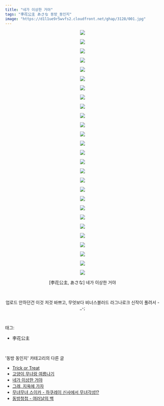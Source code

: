 ```yaml
---
title: "네가 이상한 거야"
tags: "李花公主 あさな 동방_동인지"
image: "https://d1l1ue9r5wvfs2.cloudfront.net/ghap/3128/001.jpg"
---
```

<div class="article">
<p style="text-align: center; clear: none; float: none;"><img src="{{ site.imgserver9 }}/ghap/3128/001.jpg"/></p>
<p style="text-align: center; clear: none; float: none;"><img src="{{ site.imgserver9 }}/ghap/3128/002.jpg"/></p>
<p style="text-align: center; clear: none; float: none;"><img src="{{ site.imgserver9 }}/ghap/3128/003.jpg"/></p>
<p style="text-align: center; clear: none; float: none;"><img src="{{ site.imgserver9 }}/ghap/3128/004.jpg"/></p>
<p style="text-align: center; clear: none; float: none;"><img src="{{ site.imgserver9 }}/ghap/3128/005.jpg"/></p>
<p style="text-align: center; clear: none; float: none;"><img src="{{ site.imgserver9 }}/ghap/3128/006.jpg"/></p>
<p style="text-align: center; clear: none; float: none;"><img src="{{ site.imgserver9 }}/ghap/3128/007.jpg"/></p>
<p style="text-align: center; clear: none; float: none;"><img src="{{ site.imgserver9 }}/ghap/3128/008.jpg"/></p>
<p style="text-align: center; clear: none; float: none;"><img src="{{ site.imgserver9 }}/ghap/3128/009.jpg"/></p>
<p style="text-align: center; clear: none; float: none;"><img src="{{ site.imgserver9 }}/ghap/3128/010.jpg"/></p>
<p style="text-align: center; clear: none; float: none;"><img src="{{ site.imgserver9 }}/ghap/3128/011.jpg"/></p>
<p style="text-align: center; clear: none; float: none;"><img src="{{ site.imgserver9 }}/ghap/3128/012.jpg"/></p>
<p style="text-align: center; clear: none; float: none;"><img src="{{ site.imgserver9 }}/ghap/3128/013.jpg"/></p>
<p style="text-align: center; clear: none; float: none;"><img src="{{ site.imgserver9 }}/ghap/3128/014.jpg"/></p>
<p style="text-align: center; clear: none; float: none;"><img src="{{ site.imgserver9 }}/ghap/3128/015.jpg"/></p>
<p style="text-align: center; clear: none; float: none;"><img src="{{ site.imgserver9 }}/ghap/3128/016.jpg"/></p>
<p style="text-align: center; clear: none; float: none;"><img src="{{ site.imgserver9 }}/ghap/3128/017.jpg"/></p>
<p style="text-align: center; clear: none; float: none;"><img src="{{ site.imgserver9 }}/ghap/3128/018.jpg"/></p>
<p style="text-align: center; clear: none; float: none;"><img src="{{ site.imgserver9 }}/ghap/3128/019.jpg"/></p>
<p style="text-align: center; clear: none; float: none;"><img src="{{ site.imgserver9 }}/ghap/3128/020.jpg"/></p>
<p style="text-align: center; clear: none; float: none;"><img src="{{ site.imgserver9 }}/ghap/3128/021.jpg"/></p>
<p style="text-align: center; clear: none; float: none;"><img src="{{ site.imgserver9 }}/ghap/3128/022.jpg"/></p>
<p style="text-align: center; clear: none; float: none;"><img src="{{ site.imgserver9 }}/ghap/3128/023.jpg"/></p>
<p style="text-align: center; clear: none; float: none;"><img src="{{ site.imgserver9 }}/ghap/3128/024.jpg"/></p>
<p style="text-align: center; clear: none; float: none;"><img src="{{ site.imgserver9 }}/ghap/3128/025.jpg"/></p>
<p style="text-align: center; clear: none; float: none;"><img src="{{ site.imgserver9 }}/ghap/3128/026.jpg"/></p>
<p style="text-align: center; clear: none; float: none;"><img src="{{ site.imgserver9 }}/ghap/3128/027.jpg"/></p>
<p style="text-align: center; clear: none; float: none;">[李花公主, あさな] 네가 이상한 거야</p>
<p style="text-align: center; clear: none; float: none;"><br/></p>
<p style="text-align: center; clear: none; float: none;">업로드 안하던건 이것 저것 바쁘고, 무엇보다 비너스블러드 라그나로크 신작이 풀려서 -_-;</p>
</div><br/>
<div class="tagTrail">
<p>태그: </p>
<ul>
<li>李花公主</li>
</ul>
</div><br/>
<div class="another">
<p>'동방 동인지' 카테고리의 다른 글</p>
<ul>
<li><a href="/ghap_3130">Trick or Treat</a></li>
<li><a href="/ghap_3129">고양이 무녀랑 여름나기</a></li>
<li><a href="/ghap_3128">네가 이상한 거야</a></li>
<li><a href="/ghap_3116">그래, 지옥에 가자</a></li>
<li><a href="/ghap_3115">무녀무녀 스이카 - 하쿠레이 신사에서 무녀각성!?</a></li>
<li><a href="/ghap_3114">동방청첩 - 여러날의 백</a></li>
</ul>
</div><br/>
<div class="cb_module cb_fluid">
<div class="cb_wrt cb_profile">
</div><!-- commentList close -->
</div><br/>
